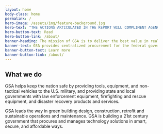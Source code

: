 ```yaml
---
layout: home
body-class: home
permalink: /
hero-image: /assets/img/feature-background.jpg
hero-text: "THE ACTIONS ARTICULATED IN THE REPORT WILL COMPLIMENT AGENCY EFFORTS TO MODERNIZE CITIZEN FACING SERVICES – BY MOVING TO A MORE SECURE, AGILE, AND COST EFFECTIVE INFRASTRUCTURE, MUCH OF WHICH WILL BE PROVIDED BY SHARED SERVICES. "
hero-button-text: Read
hero-button-link: /about/
banner-heading: The mission of GSA is to deliver the best value in real estate, acquisition, and technology services to government and the American people.
banner-text: GSA provides centralized procurement for the federal government, offering billions of dollars worth of products, services, and facilities that federal agencies need to serve the public.
banner-button-text: Learn more
banner-button-link: /about/
---
```

## What we do
GSA helps keep the nation safe by providing tools, equipment, and non-tactical vehicles to the U.S. military, and providing state and local governments with law enforcement equipment, firefighting and rescue equipment, and disaster recovery products and services.

GSA leads the way in green building design, construction, retrofit and sustainable operations and maintenance. GSA is building a 21st century government that procures and manages technology solutions in smart, secure, and affordable ways.

